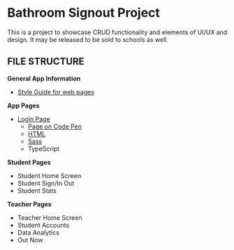 # Bathroom Signout Project
This is a project to showcase CRUD functionality and elements of UI/UX and design. It may be released to be sold to schools as well.

## FILE STRUCTURE

**General App Information**
  - [Style Guide for web pages](https://docs.google.com/presentation/d/1rynpUgjjog3jJAoga3Uvs_YRDDeaC3VPudScIID5jlY/edit?usp=sharing)
  

**App Pages**
- [Login Page](https://github.com/bmurray314/Bathroom-Signout-Project/tree/master/login%20page)
  - [Page on Code Pen](https://codepen.io/bmurray314/pen/zXKOpr)
  - [HTML](https://github.com/bmurray314/Bathroom-Signout-Project/blob/master/login%20page/log-in.component.html)
  - [Sass](https://github.com/bmurray314/Bathroom-Signout-Project/blob/master/login%20page/log-in.component.sass)
  - TypeScript

**Student Pages**
  - Student Home Screen
  - Student Sign/In Out
  - Student Stats

**Teacher Pages**
  - Teacher Home Screen
  - Student Accounts
  - Data Analytics
  - Out Now
